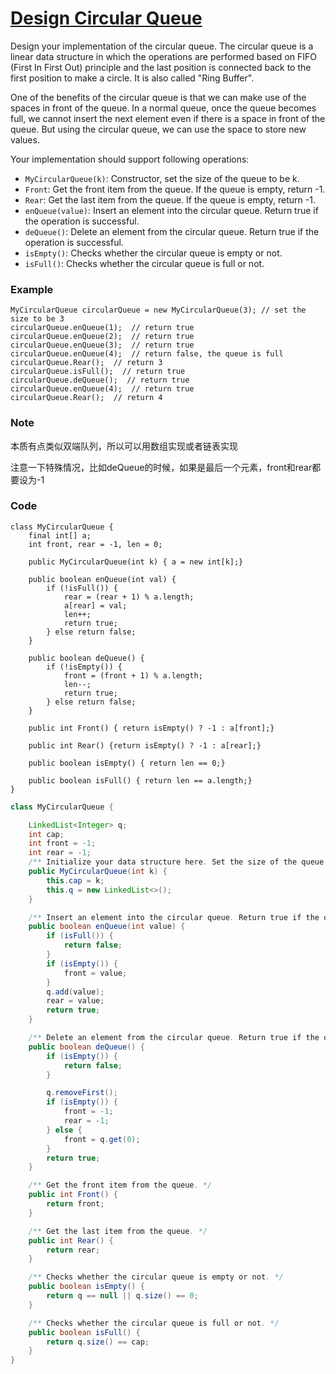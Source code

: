 # [Design Circular Queue](https://leetcode.com/problems/design-circular-queue/description/)

Design your implementation of the circular queue. The circular queue is a linear data structure in which the operations are performed based on FIFO \(First In First Out\) principle and the last position is connected back to the first position to make a circle. It is also called "Ring Buffer".

One of the benefits of the circular queue is that we can make use of the spaces in front of the queue. In a normal queue, once the queue becomes full, we cannot insert the next element even if there is a space in front of the queue. But using the circular queue, we can use the space to store new values.

Your implementation should support following operations:

* `MyCircularQueue(k)`: Constructor, set the size of the queue to be k.
* `Front`: Get the front item from the queue. If the queue is empty, return -1.
* `Rear`: Get the last item from the queue. If the queue is empty, return -1.
* `enQueue(value)`: Insert an element into the circular queue. Return true if the operation is successful.
* `deQueue()`: Delete an element from the circular queue. Return true if the operation is successful.
* `isEmpty()`: Checks whether the circular queue is empty or not.
* `isFull()`: Checks whether the circular queue is full or not.

### **Example**

```
MyCircularQueue circularQueue = new MyCircularQueue(3); // set the size to be 3
circularQueue.enQueue(1);  // return true
circularQueue.enQueue(2);  // return true
circularQueue.enQueue(3);  // return true
circularQueue.enQueue(4);  // return false, the queue is full
circularQueue.Rear();  // return 3
circularQueue.isFull();  // return true
circularQueue.deQueue();  // return true
circularQueue.enQueue(4);  // return true
circularQueue.Rear();  // return 4
```

### Note

本质有点类似双端队列，所以可以用数组实现或者链表实现

注意一下特殊情况，比如deQueue的时候，如果是最后一个元素，front和rear都要设为-1

### Code

```
class MyCircularQueue {
    final int[] a;
    int front, rear = -1, len = 0;

    public MyCircularQueue(int k) { a = new int[k];}

    public boolean enQueue(int val) {
        if (!isFull()) {
            rear = (rear + 1) % a.length;
            a[rear] = val;
            len++;
            return true;
        } else return false;
    }

    public boolean deQueue() {
        if (!isEmpty()) {
            front = (front + 1) % a.length;
            len--;
            return true;
        } else return false;
    }

    public int Front() { return isEmpty() ? -1 : a[front];}

    public int Rear() {return isEmpty() ? -1 : a[rear];}

    public boolean isEmpty() { return len == 0;}

    public boolean isFull() { return len == a.length;}
}
```

```java
class MyCircularQueue {

    LinkedList<Integer> q;
    int cap;
    int front = -1;
    int rear = -1;
    /** Initialize your data structure here. Set the size of the queue to be k. */
    public MyCircularQueue(int k) {
        this.cap = k;
        this.q = new LinkedList<>();
    }

    /** Insert an element into the circular queue. Return true if the operation is successful. */
    public boolean enQueue(int value) {
        if (isFull()) {
            return false;
        }
        if (isEmpty()) {
            front = value; 
        }
        q.add(value);
        rear = value;
        return true;
    }

    /** Delete an element from the circular queue. Return true if the operation is successful. */
    public boolean deQueue() {
        if (isEmpty()) {
            return false;
        }

        q.removeFirst();
        if (isEmpty()) {
            front = -1;
            rear = -1;
        } else {
            front = q.get(0);
        }
        return true;
    }

    /** Get the front item from the queue. */
    public int Front() {
        return front;
    }

    /** Get the last item from the queue. */
    public int Rear() {
        return rear;
    }

    /** Checks whether the circular queue is empty or not. */
    public boolean isEmpty() {
        return q == null || q.size() == 0;
    }

    /** Checks whether the circular queue is full or not. */
    public boolean isFull() {
        return q.size() == cap;
    }
}

```



